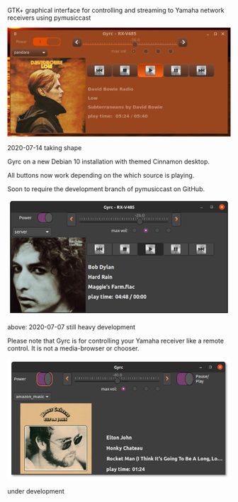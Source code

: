 GTK+ graphical interface for controlling and streaming to Yamaha network receivers using pymusiccast


![picture](images/gyrc-on-debian10-cinnamon-themed.png)

2020-07-14 taking shape

Gyrc on a new Debian 10 installation with themed Cinnamon desktop.

All buttons now work depending on the which source is playing.

Soon to require the development branch of pymusiccast on GitHub.


![picture](images/gyrc02.png)

above: 2020-07-07 still heavy development

Please note that Gyrc is for controlling your Yamaha receiver like a remote control.
It is not a media-browser or chooser.


![picture](images/gyrc01.png)

under development
